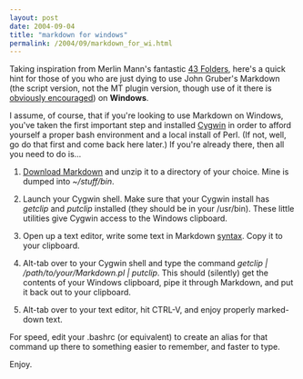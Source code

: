 ```yaml
---
layout: post
date: 2004-09-04
title: "markdown for windows"
permalink: /2004/09/markdown_for_wi.html
---
```


Taking inspiration from Merlin Mann's fantastic [43 Folders](http://merlin.blogs.com/43folders/ "A bunch of tricks, hacks & other cool stuff."), here's a quick hint for those of you who are just dying to use John Gruber's Markdown (the script version, not the MT plugin version, though use of it there is [obviously encouraged](http://www.movabletype.org/developers_contest_plugin_pack_2004.shtml)) on **Windows**.

I assume, of course, that if you're looking to use Markdown on Windows, you've taken the first important step and installed [Cygwin](http://www.cygwin.com/) in order to afford yourself a proper bash environment and a local install of Perl. (If not, well, go do that first and come back here later.) If you're already there, then all you need to do is...

1.  [Download Markdown](http://daringfireball.net/projects/markdown/) and unzip it to a directory of your choice. Mine is dumped into _~/stuff/bin_.
    
2.  Launch your Cygwin shell. Make sure that your Cygwin install has _getclip_ and _putclip_ installed (they should be in your /usr/bin). These little utilities give Cygwin access to the Windows clipboard.
    
3.  Open up a text editor, write some text in Markdown [syntax](http://daringfireball.net/projects/markdown/syntax). Copy it to your clipboard.
    
4.  Alt-tab over to your Cygwin shell and type the command _getclip | /path/to/your/Markdown.pl | putclip_. This should (silently) get the contents of your Windows clipboard, pipe it through Markdown, and put it back out to your clipboard.
    
5.  Alt-tab over to your text editor, hit CTRL-V, and enjoy properly marked-down text.
    

For speed, edit your .bashrc (or equivalent) to create an alias for that command up there to something easier to remember, and faster to type.

Enjoy.